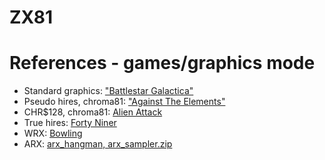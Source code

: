 # ZX81


# References - games/graphics mode
- Standard graphics: ["Battlestar Galactica"](https://archive.org/details/Battlestar_Galactica_1982_Ch._Zwerschke)
- Pseudo hires, chroma81: ["Against The Elements"](http://www.fruitcake.plus.com/Sinclair/ZX81/NewSoftware/AgainstTheElements.htm])
- CHR$128, chroma81: [Alien Attack](https://sinclairzxworld.com/viewtopic.php?t=5427)
- True hires: [Forty Niner](https://archive.org/details/Forty_Niner_19xx_Cosmic_Cockerel)
- WRX: [Bowling](https://www.rwapsoftware.co.uk/zx81/zx81_software.html)
- ARX: [arx_hangman, arx_sampler.zip](https://www.sinclairzxworld.com/viewtopic.php?t=5448&start=20)
